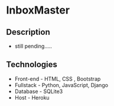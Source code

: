 # InboxMaster
## Description
- still pending.....
## Technologies
- Front-end - HTML, CSS , Bootstrap
- Fullstack - Python, JavaScript, Django
- Database - SQLite3
- Host - Heroku
